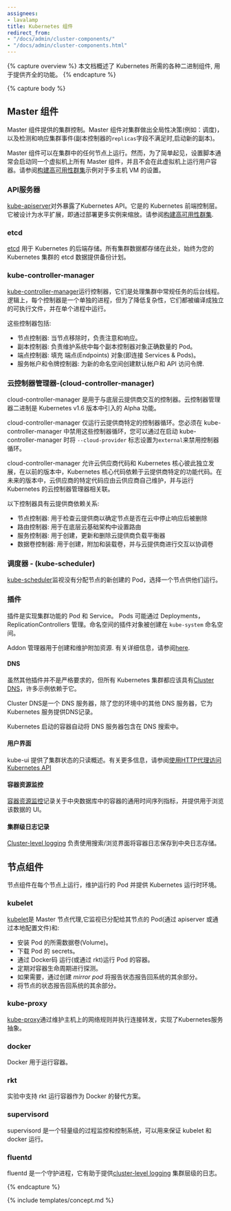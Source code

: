 ```yaml
---
assignees:
- lavalamp
title: Kubernetes 组件
redirect_from:
- "/docs/admin/cluster-components/"
- "/docs/admin/cluster-components.html"
---
```

{% capture overview %}
本文档概述了 Kubernetes 所需的各种二进制组件, 用于提供齐全的功能。
{% endcapture %}

{% capture body %}

## Master 组件

Master 组件提供的集群控制。Master 组件对集群做出全局性决策(例如：调度)，以及检测和响应集群事件(副本控制器的`replicas`字段不满足时,启动新的副本)。

Master 组件可以在集群中的任何节点上运行。然而，为了简单起见，设置脚本通常会启动同一个虚拟机上所有 Master 组件，并且不会在此虚拟机上运行用户容器。请参阅[构建高可用性群集](/docs/admin/high-availability)示例对于多主机 VM 的设置。

### API服务器

[kube-apiserver](/docs/admin/kube-apiserver)对外暴露了Kubernetes API。它是的 Kubernetes 前端控制层。它被设计为水平扩展，即通过部署更多实例来缩放。请参阅[构建高可用性群集](/docs/admin/high-availability).

### etcd

[etcd](/docs/admin/etcd) 用于 Kubernetes 的后端存储。所有集群数据都存储在此处，始终为您的 Kubernetes 集群的 etcd 数据提供备份计划。

### kube-controller-manager

[kube-controller-manager](/docs/admin/kube-controller-manager)运行控制器，它们是处理集群中常规任务的后台线程。逻辑上，每个控制器是一个单独的进程，但为了降低复杂性，它们都被编译成独立的可执行文件，并在单个进程中运行。

这些控制器包括:

* 节点控制器: 当节点移除时，负责注意和响应。
* 副本控制器: 负责维护系统中每个副本控制器对象正确数量的 Pod。
* 端点控制器: 填充 端点(Endpoints) 对象(即连接 Services & Pods)。
* 服务帐户和令牌控制器: 为新的命名空间创建默认帐户和 API 访问令牌.

### 云控制器管理器-(cloud-controller-manager)

cloud-controller-manager 是用于与底层云提供商交互的控制器。云控制器管理器二进制是 Kubernetes v1.6 版本中引入的 Alpha 功能。

cloud-controller-manager 仅运行云提供商特定的控制器循环。您必须在 kube-controller-manager 中禁用这些控制器循环，您可以通过在启动 kube-controller-manager 时将 `--cloud-provider` 标志设置为`external`来禁用控制器循环。

cloud-controller-manager 允许云供应商代码和 Kubernetes 核心彼此独立发展，在以前的版本中，Kubernetes 核心代码依赖于云提供商特定的功能代码。在未来的版本中，云供应商的特定代码应由云供应商自己维护，并与运行 Kubernetes 的云控制器管理器相关联。

以下控制器具有云提供商依赖关系:

* 节点控制器: 用于检查云提供商以确定节点是否在云中停止响应后被删除
* 路由控制器: 用于在底层云基础架构中设置路由
* 服务控制器: 用于创建，更新和删除云提供商负载平衡器
* 数据卷控制器: 用于创建，附加和装载卷，并与云提供商进行交互以协调卷

### 调度器 - (kube-scheduler)

[kube-scheduler](/docs/admin/kube-scheduler)监视没有分配节点的新创建的 Pod，选择一个节点供他们运行。

### 插件

插件是实现集群功能的 Pod 和 Service。 Pods 可能通过 Deployments，ReplicationControllers 管理。命名空间的插件对象被创建在 `kube-system` 命名空间。

Addon 管理器用于创建和维护附加资源. 有关详细信息，请参阅[here](http://releases.k8s.io/HEAD/cluster/addons).

#### DNS

虽然其他插件并不是严格要求的，但所有 Kubernetes 集群都应该具有[Cluster DNS](/docs/concepts/services-networking/dns-pod-service/)，许多示例依赖于它。

Cluster DNS是一个 DNS 服务器，除了您的环境中的其他 DNS 服务器，它为 Kubernetes 服务提供DNS记录。

Kubernetes 启动的容器自动将 DNS 服务器包含在 DNS 搜索中。

#### 用户界面

kube-ui 提供了集群状态的只读概述。有关更多信息，请参阅[使用HTTP代理访问 Kubernetes API](/docs/tasks/access-kubernetes-api/http-proxy-access-api/)


#### 容器资源监控

[容器资源监控](/docs/user-guide/monitoring)记录关于中央数据库中的容器的通用时间序列指标，并提供用于浏览该数据的 UI。

#### 集群级日志记录

[Cluster-level logging](/docs/user-guide/logging/overview) 负责使用搜索/浏览界面将容器日志保存到中央日志存储。

## 节点组件

节点组件在每个节点上运行，维护运行的 Pod 并提供 Kubernetes 运行时环境。

### kubelet

[kubelet](/docs/admin/kubelet)是 Master 节点代理,它监视已分配给其节点的 Pod(通过 apiserver 或通过本地配置文件)和:

* 安装 Pod 的所需数据卷(Volume)。
* 下载 Pod 的 secrets。
* 通过 Docker码 运行(或通过 rkt)运行 Pod 的容器。
* 定期对容器生命周期进行探测。
* 如果需要，通过创建 *mirror pod* 将报告状态报告回系统的其余部分。
* 将节点的状态报告回系统的其余部分。

### kube-proxy

[kube-proxy](/docs/admin/kube-proxy)通过维护主机上的网络规则并执行连接转发，实现了Kubernetes服务抽象。


### docker

Docker 用于运行容器。

### rkt

实验中支持 rkt 运行容器作为 Docker 的替代方案。

### supervisord

supervisord 是一个轻量级的过程监控和控制系统，可以用来保证 kubelet 和 docker 运行。

### fluentd

fluentd 是一个守护进程，它有助于提供[cluster-level logging](#cluster-level-logging) 集群层级的日志。

{% endcapture %}

{% include templates/concept.md %}
